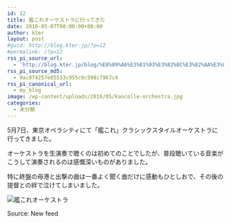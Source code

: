 ```yaml
---
id: 12
title: 艦これオーケストラに行ってきた
date: 2016-05-07T00:00:00+00:00
author: kter
layout: post
#guid: http://blog.kter.jp/?p=12
#permalink: /?p=12
rss_pi_source_url:
  - 'http://blog.kter.jp/blog/%E8%89%A6%E3%81%93%E3%82%8C%E3%82%AA%E3%83%BC%E3%82%B1%E3%82%B9%E3%83%88%E3%83%A9/'
rss_pi_source_md5:
  - 9ac0f4257e05533c955c0c598c7967c4
rss_pi_canonical_url:
  - my_blog
image: /wp-content/uploads/2016/05/kancolle-orchestra.jpg
categories:
  - 未分類
---
```

5月7日、東京オペラシティにて「艦これ」クラシックスタイルオーケストラに行ってきました。

オーケストラを生演奏で聴くのは初めてのことでしたが、普段聴いている音楽がこうして演奏されるのは感慨深いものがありました。

特に終盤の母港と出撃の曲は一番よく聞く曲だけに感動もひとしおで、その後の提督との絆で泣けてしまいました。

![艦これオーケストラ](http://img.kter.jp/2016/0507/kancolle-orchestra.jpg)

Source: New feed